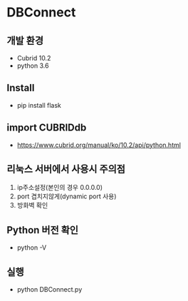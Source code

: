 # DBConnect

## 개발 환경
- Cubrid 10.2
- python 3.6

## Install
- pip install flask

## import CUBRIDdb
- https://www.cubrid.org/manual/ko/10.2/api/python.html

## 리눅스 서버에서 사용시 주의점
1. ip주소설정(본인의 경우 0.0.0.0)
2. port 겹치지않게(dynamic port 사용)
3. 방화벽 확인

## Python 버전 확인
- python -V

## 실행
- python DBConnect.py
